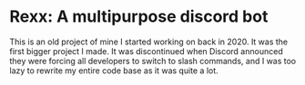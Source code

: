 # Rexx: A multipurpose discord bot

This is an old project of mine I started working on back in 2020. It was the first bigger project I made. It was discontinued when Discord announced they were forcing all developers to switch to slash commands, and I was too lazy to rewrite my entire code base as it was quite a lot.
